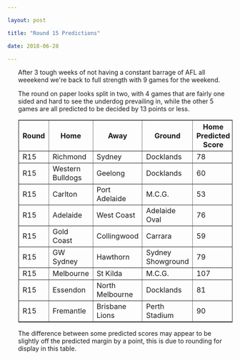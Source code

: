 ```yaml
---

layout: post

title: "Round 15 Predictions"

date: 2018-06-28

---
```

<ul class="post">

<div class="blurb">

<p>After 3 tough weeks of not having a constant barrage of AFL all weeekend we're back to full strength with 9 games for the weekend. </p>
<p>The round on paper looks split in two, with 4 games that are fairly one sided and hard to see the underdog prevailing in, while the other 5 games are all predicted to be decided by 13 points or less.</p>


<table border="1" class="dataframe">   <thead>     <tr style="text-align: center;">       <th>Round</th>       <th>Home</th>       <th>Away</th>       <th>Ground</th>       <th>Home Predicted Score</th>       <th>Away Predicted Score</th>       <th>Predicted Margin</th>     </tr>   </thead>   <tbody>     <tr>       <td>R15</td>       <td>Richmond</td>       <td>Sydney</td>       <td>Docklands</td>       <td>78</td>       <td>91</td>       <td>-13</td>     </tr>     <tr>       <td>R15</td>       <td>Western Bulldogs</td>       <td>Geelong</td>       <td>Docklands</td>       <td>60</td>       <td>94</td>       <td>-34</td>     </tr>     <tr>       <td>R15</td>       <td>Carlton</td>       <td>Port Adelaide</td>       <td>M.C.G.</td>       <td>53</td>       <td>95</td>       <td>-42</td>     </tr>     <tr>       <td>R15</td>       <td>Adelaide</td>       <td>West Coast</td>       <td>Adelaide Oval</td>       <td>76</td>       <td>86</td>       <td>-10</td>     </tr>     <tr>       <td>R15</td>       <td>Gold Coast</td>       <td>Collingwood</td>       <td>Carrara</td>       <td>59</td>       <td>107</td>       <td>-47</td>     </tr>     <tr>       <td>R15</td>       <td>GW Sydney</td>       <td>Hawthorn</td>       <td>Sydney Showground</td>       <td>79</td>       <td>73</td>       <td>6</td>     </tr>     <tr>       <td>R15</td>       <td>Melbourne</td>       <td>St Kilda</td>       <td>M.C.G.</td>       <td>107</td>       <td>76</td>       <td>31</td>     </tr>     <tr>       <td>R15</td>       <td>Essendon</td>       <td>North Melbourne</td>       <td>Docklands</td>       <td>81</td>       <td>88</td>       <td>-6</td>     </tr>     <tr>       <td>R15</td>       <td>Fremantle</td>       <td>Brisbane Lions</td>       <td>Perth Stadium</td>       <td>90</td>       <td>82</td>       <td>8</td>     </tr>   </tbody> </table>

<p>The difference between some predicted scores may appear to be slightly off the predicted margin by a point, this is due to rounding for display in this table.</p>

</div><!-- /.blurb -->	

</ul>
